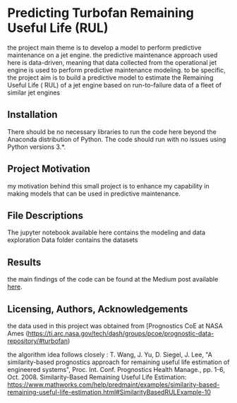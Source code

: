 # Predicting Turbofan  Remaining Useful Life (RUL)


the project main theme is to develop a model to perform predictive maintenance on a jet engine. the predictive maintenance approach used here is data-driven, meaning that data collected from the operational jet engine is used to perform predictive maintenance modeling. to be specific, the project aim is to build a predictive model to estimate the Remaining Useful Life ( RUL) of a jet engine based on run-to-failure data of a fleet of similar jet engines

## Installation

There should be no necessary libraries to run the code here beyond the Anaconda distribution of Python. The code should run with no issues using Python versions 3.*.


## Project Motivation

my motivation behind this small project is to enhance my capability in making models that can be used in predictive maintenance. 

## File Descriptions

The jupyter notebook available here contains the modeling and data exploration 
Data folder contains the datasets

    
## Results

the main findings of the code can be found at the Medium post available [here](https://medium.com/@hamalyas_/jet-engine-remaining-useful-life-rul-prediction-a8989d52f194).

## Licensing, Authors, Acknowledgements

the data used in this project was obtained from [Prognostics CoE at NASA Ames (https://ti.arc.nasa.gov/tech/dash/groups/pcoe/prognostic-data-repository/#turbofan) 


the algorithm idea follows closely :
T. Wang, J. Yu, D. Siegel, J. Lee, "A similarity-based prognostics approach for remaining useful life estimation of engineered systems", Proc. Int. Conf. Prognostics Health Manage., pp. 1-6, Oct. 2008.
Similarity-Based Remaining Useful Life Estimation: https://www.mathworks.com/help/predmaint/examples/similarity-based-remaining-useful-life-estimation.html#SimilarityBasedRULExample-10
